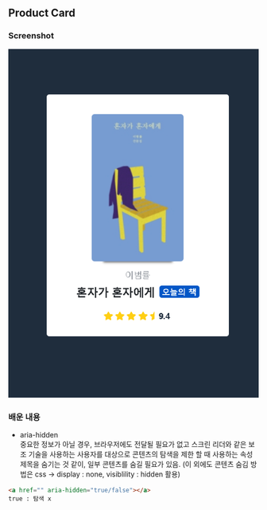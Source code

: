 ## Product Card

### Screenshot
<img src="./assets/Product-Card.PNG" alt="헤더">

### 배운 내용
- aria-hidden <br/>
중요한 정보가 아닐 경우, 브라우저에도 전달될 필요가 없고 스크린 리더와 같은 보조 기술을 사용하는 사용자를 대상으로 콘텐츠의 탐색을 제한 할 때 사용하는 속성
제목을 숨기는 것 같이, 일부 콘텐츠를 숨길 필요가 있음.
(이 외에도 콘텐츠 숨김 방법은 css -> display : none, visiblility : hidden 활용)
```HTML
<a href="" aria-hidden="true/false"></a>
true : 탐색 x
```